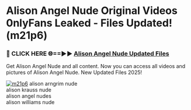 # Alison Angel Nude Original Videos 0nlyFans Leaked - Files Updated! (m21p6)

<h3>🔴 CLICK HERE 🌐==►► <a href="https://tinyurl.com/52m3yx9h" rel="nofollow">Alison Angel Nude Updated Files</a></h3>

Get Alison Angel Nude and all content. Now you can access all videos and pictures of Alison Angel Nude. New Updated Files 2025!

[![m21p6](https://i.imgur.com/TnHtlc8.gif)](https://tinyurl.com/52m3yx9h)
alison arngrim nude<br>
alison krauss nude<br>
alison angel nudes<br>
alison williams nude